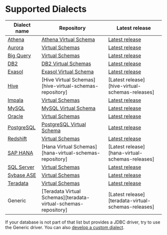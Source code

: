 # Supported Dialects

Dialect name                        | Repository                                                       | Latest release
------------------------------------|------------------------------------------------------------------|-----------------------------------------------------|
[Athena][athena-dialect-doc]        |  [Athena Virtual Schema][athena-virtual-schema-repository]       | [Latest release][athena-virtual-schema-releases]    |          
[Aurora][aurora-dialect-doc]        |  [Virtual Schemas][virtual-schemas-repository]                   | [Latest release][virtual-schemas-releases]          |          
[Big Query][big-query-dialect-doc]  |  [Virtual Schemas][virtual-schemas-repository]                   | [Latest release][virtual-schemas-releases]          |          
[DB2][db2-dialect-doc]              |  [DB2 Virtual Schemas][db2-virtual-schema-repository]            | [Latest release][db2-virtual-schema-releases]       |          
[Exasol][exasol-dialect-doc]        |  [Exasol Virtual Schema][exasol-virtual-schema-repository]       | [Latest release][exasol-virtual-schema-releases]    |                
[Hive][hive-dialect-doc]            |  [Hive Virtual Schemas][hive-virtual-schemas-repository]         | [Latest release][hive-virtual-schemas-releases]     |          
[Impala][impala-dialect-doc]        |  [Virtual Schemas][virtual-schemas-repository]                   | [Latest release][virtual-schemas-releases]          |          
[MySQL][mysql-dialect-doc]          |  [MySQL Virtual Schema][mysql-virtual-schema-repository]         | [Latest release][mysql-virtual-schema-releases]     |          
[Oracle][oracle-dialect-doc]        |  [Virtual Schemas][oracle-virtual-schema-repository]             | [Latest release][oracle-virtual-schema-releases]    |          
[PostgreSQL][postgresql-dialect-doc]|  [PostgreSQL Virtual Schema][pg-virtual-schema-repository]       | [Latest release][pg-virtual-schema-releases]        |          
[Redshift][redshift-dialect-doc]    |  [Virtual Schemas][virtual-schemas-repository]                   | [Latest release][virtual-schemas-releases]          |          
[SAP HANA][sap-hana-dialect-doc]    |  [Hana Virtual Schemas][hana-virtual-schemas-repository]         | [Latest release][hana-virtual-schemas-releases]     |          
[SQL Server][sql-server-dialect-doc]|  [Virtual Schemas][virtual-schemas-repository]                   | [Latest release][virtual-schemas-releases]          |          
[Sybase ASE][sybase-dialect-doc]    |  [Virtual Schemas][virtual-schemas-repository]                   | [Latest release][virtual-schemas-releases]          |          
[Teradata][teradata-dialect-doc]    |  [Virtual Schemas][virtual-schemas-repository]                   | [Latest release][virtual-schemas-releases]          |          
Generic                             |  [Teradata Virtual Schemas][teradata-virtual-schemas-repository] | [Latest release][teradata-virtual-schemas-releases] |

If your database is not part of that list but provides a JDBC driver, try to use the Generic driver.
You can also [develop a custom dialect](../development/developing-sql-dialect/developing_a_dialect.md).  

[athena-dialect-doc]: https://github.com/exasol/athena-virtual-schema/blob/main/doc/user_guide/athena_user_guide.md
[aurora-dialect-doc]: ../dialects/aurora.md
[big-query-dialect-doc]: ../dialects/bigquery.md
[db2-dialect-doc]: https://github.com/exasol/mysql-virtual-schema/blob/main/doc/user_guide/db2_user_guide.md
[exasol-dialect-doc]: https://github.com/exasol/exasol-virtual-schema/blob/master/doc/dialects/exasol.md
[hive-dialect-doc]: https://github.com/exasol/hive-virtual-schema/blob/main/doc/user_guide/hive_user_guide.md
[impala-dialect-doc]: ../dialects/impala.md
[mysql-dialect-doc]: https://github.com/exasol/mysql-virtual-schema/blob/main/doc/user_guide/mysql_user_guide.md
[oracle-dialect-doc]: https://github.com/exasol/oracle-virtual-schema/blob/main/doc/user_guide/oracle_user_guide.md
[postgresql-dialect-doc]: https://github.com/exasol/postgresql-virtual-schema/blob/main/doc/dialects/postgresql.md
[redshift-dialect-doc]: ../dialects/redshift.md
[sap-hana-dialect-doc]:  https://github.com/exasol/hana-virtual-schema/blob/main/doc/user_guide/user_guide.md
[sql-server-dialect-doc]: ../dialects/sql_server.md
[sybase-dialect-doc]: ../dialects/sybase.md
[teradata-dialect-doc]:  https://github.com/exasol/teradata-virtual-schema/blob/main/doc/dialects/teradata.md

[virtual-schemas-repository]: https://github.com/exasol/virtual-schemas
[virtual-schemas-releases]: https://github.com/exasol/virtual-schemas/releases
[athena-virtual-schema-repository]: https://github.com/exasol/athena-virtual-schema
[athena-virtual-schema-releases]: https://github.com/exasol/athena-virtual-schema/releases
[db2-virtual-schema-repository]: https://github.com/exasol/db2-virtual-schema
[db2-virtual-schema-releases]: https://github.com/exasol/db2-virtual-schema/releases
[exasol-virtual-schema-repository]: https://github.com/exasol/exasol-virtual-schema
[exasol-virtual-schema-releases]: https://github.com/exasol/exasol-virtual-schema/releases
[hana-virtual-schema-repository]: https://github.com/exasol/hana-virtual-schema
[hana-virtual-schema-releases]: https://github.com/exasol/hana-virtual-schema/releases
[hive-virtual-schema-repository]: https://github.com/exasol/hive-virtual-schema
[hive-virtual-schema-releases]: https://github.com/exasol/hive-virtual-schema/releases
[mysql-virtual-schema-repository]: https://github.com/exasol/mysql-virtual-schema
[mysql-virtual-schema-releases]: https://github.com/exasol/mysql-virtual-schema/releases
[oracle-virtual-schema-repository]: https://github.com/exasol/oracle-virtual-schema
[oracle-virtual-schema-releases]: https://github.com/exasol/oracle-virtual-schema/releases
[pg-virtual-schema-repository]: https://github.com/exasol/postgresql-virtual-schema
[pg-virtual-schema-releases]: https://github.com/exasol/postgresql-virtual-schema/releases
[teradata-virtual-schema-repository]: https://github.com/exasol/teradata-virtual-schema
[teradata-virtual-schema-releases]: https://github.com/exasol/teradata-virtual-schema/releases
